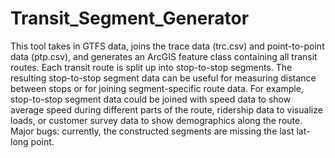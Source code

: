 # Transit_Segment_Generator
This tool takes in GTFS data, joins the trace data (trc.csv) and point-to-point data (ptp.csv), and generates an ArcGIS feature class containing all transit routes. Each transit route is split up into stop-to-stop segments. 
The resulting stop-to-stop segment data can be useful for measuring distance between stops or for joining segment-specific route data. For example, stop-to-stop segment data could be joined with speed data to show average speed during different parts of the route, ridership data to visualize loads, or customer survey data to show demographics along the route. 
Major bugs: currently, the constructed segments are missing the last lat-long point.
